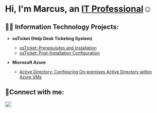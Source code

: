 <h1>Hi, I'm Marcus, an <a href="https://linkedin.com/in/marcuspearce92/">IT Professional</a>☺</h1>

<h2>👨‍💻 Information Technology Projects:</h2>

- <b>osTicket (Help Desk Ticketing System)</b>
  - [osTicket: Prerequisites and Installation](https://github.com/mrpearce92/OsTicket-Prerequisites-Installation)
  - [osTicket: Post-Installation Configuration](https://github.com/mrpearce92/Post-Install-OsTicket)
- <b>Microsoft Azure</b>

  - [Active Directory: Configuring On-premises Active Directory within Azure VMs](https://github.com/mrpearce92/AD-Installation-Config)
 
    

<h2>🤳Connect with me:</h2>

[<img align="left" alt="Josh | LinkedIn" width="22px" src="https://cdn.jsdelivr.net/npm/simple-icons@v3/icons/linkedin.svg" />][linkedin]


[linkedin]: https://linkedin.com/in/marcuse-pearce/
